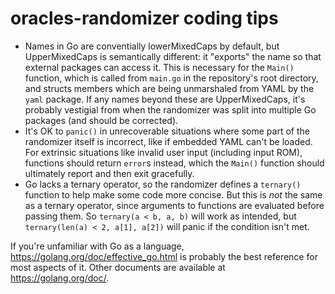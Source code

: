 # oracles-randomizer coding tips

- Names in Go are conventially lowerMixedCaps by default, but UpperMixedCaps is
  semantically different: it "exports" the name so that external packages can
  access it. This is necessary for the `Main()` function, which is called from
  `main.go` in the repository's root directory, and structs members which are
  being unmarshaled from YAML by the `yaml` package. If any names beyond these
  are UpperMixedCaps, it's probably vestigial from when the randomizer was
  split into multiple Go packages (and should be corrected).
- It's OK to `panic()` in unrecoverable situations where some part of the
  randomizer itself is incorrect, like if embedded YAML can't be loaded. For
  extrinsic situations like invalid user input (including input ROM), functions
  should return `error`s instead, which the `Main()` function should ultimately
  report and then exit gracefully.
- Go lacks a ternary operator, so the randomizer defines a `ternary()` function
  to help make some code more concise. But this is *not* the same as a ternary
  operator, since arguments to functions are evaluated before passing them. So
  `ternary(a < b, a, b)` will work as intended, but
  `ternary(len(a) < 2, a[1], a[2])` will panic if the condition isn't met.

If you're unfamiliar with Go as a language,
<https://golang.org/doc/effective_go.html> is probably the best reference for
most aspects of it. Other documents are available at <https://golang.org/doc/>.
